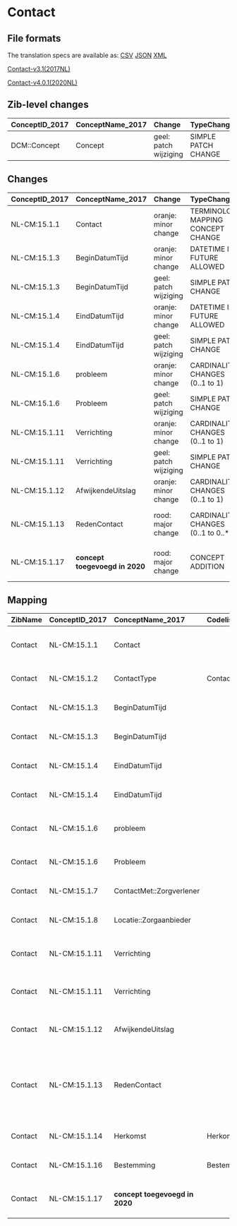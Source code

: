 # Contact
## File formats

The translation specs are available as: 
[CSV](../csv/Contact.csv) [JSON](../json/Contact.json) [XML](../xml/Contact.xml)



[Contact-v3.1(2017NL)](https://zibs.nl/wiki/Contact-v3.1(2017NL))

[Contact-v4.0.1(2020NL)](https://zibs.nl/wiki/Contact-v4.0.1(2020NL))







## Zib-level changes

| ConceptID_2017   | ConceptName_2017   | Change                | TypeChange          | Omschrijving                         |
|:-----------------|:-------------------|:----------------------|:--------------------|:-------------------------------------|
| DCM::Concept     | Concept            | geel: patch wijziging | SIMPLE PATCH CHANGE | Tekstwijziging defintie van concept. |

## Changes

| ConceptID_2017   | ConceptName_2017               | Change                | TypeChange                         | Impact_heen   | TRANSLATIE_spec_heen                                     | Impact_terug   | TRANSLATIE_spec_terug                                              | Omschrijving                                                  |
|:-----------------|:-------------------------------|:----------------------|:-----------------------------------|:--------------|:---------------------------------------------------------|:---------------|:-------------------------------------------------------------------|:--------------------------------------------------------------|
| NL-CM:15.1.1     | Contact                        | oranje: minor change  | TERMINOLOGY MAPPING CONCEPT CHANGE | Medium        | SCT DefintionCode  [blank] -> [308335008 Patiëntcontact] | Medium         | SCT DefintionCode  [308335008 Patiëntcontact] -> [blank]           | SNOMED CT DefintionCode concept aangepast                     |
| NL-CM:15.1.3     | BeginDatumTijd                 | oranje: minor change  | DATETIME IN FUTURE ALLOWED         | Low           |                                                          | Medium         | IF [datetime]> TODAY> remove check for dates in future on 2017 zib | datum in toekomst nu toegestaan                               |
| NL-CM:15.1.3     | BeginDatumTijd                 | geel: patch wijziging | SIMPLE PATCH CHANGE                | Low           |                                                          | Low            |                                                                    | Tekstwijziging defintie van concept.                          |
| NL-CM:15.1.4     | EindDatumTijd                  | oranje: minor change  | DATETIME IN FUTURE ALLOWED         | Low           |                                                          | Medium         | IF [datetime]> TODAY> remove check for dates in future on 2017 zib | datum in toekomst nu toegestaan                               |
| NL-CM:15.1.4     | EindDatumTijd                  | geel: patch wijziging | SIMPLE PATCH CHANGE                | Low           |                                                          | Low            |                                                                    | Tekstwijziging defintie van concept.                          |
| NL-CM:15.1.6     | probleem                       | oranje: minor change  | CARDINALITY CHANGES (0..1 to 1)    | High          | ALS [aantal=0] DAN [doe iets] ANDERS source -> target    | Low            |                                                                    | Kardinaliteit naar 0..1                                       |
| NL-CM:15.1.6     | Probleem                       | geel: patch wijziging | SIMPLE PATCH CHANGE                | Low           |                                                          | Low            |                                                                    | tekstwijziging definitie concept                              |
| NL-CM:15.1.11    | Verrichting                    | oranje: minor change  | CARDINALITY CHANGES (0..1 to 1)    | High          | ALS [aantal=0] DAN [doe iets] ANDERS source -> target    | Low            |                                                                    | Kardinaliteit naar 0..1                                       |
| NL-CM:15.1.11    | Verrichting                    | geel: patch wijziging | SIMPLE PATCH CHANGE                | Low           |                                                          | Low            |                                                                    | Tekstwijziging aan defintie concept                           |
| NL-CM:15.1.12    | AfwijkendeUitslag              | oranje: minor change  | CARDINALITY CHANGES (0..1 to 1)    | High          | ALS [aantal=0] DAN [doe iets] ANDERS source -> target    | Low            |                                                                    | Kardinaliteit naar 0..1                                       |
| NL-CM:15.1.13    | RedenContact                   | rood: major change    | CARDINALITY CHANGES (0..1 to 0..*) | Low           |                                                          | High           | ALS [aantal>1] DAN [doe iets] ANDERS source -> target              | Kardinaliteit reden contact aangepast naar 0 ..*              |
| NL-CM:15.1.17    | **concept toegevoegd in 2020** | rood: major change    | CONCEPT ADDITION                   | Low           |                                                          | High           | IF source <> [blank] THEN source -> target=[non-zib item]          | Extra element 'Toelichting(ST)' toegevoegd aan 'RedenContact' |

## Mapping

| ZibName   | ConceptID_2017   | ConceptName_2017               | Codelists_2017       | Change                  | ConceptID_2020   | ConceptName_2020        | Codelists_2020       | Bits                                   | Omschrijving                                                  | TypeChange                         | Impact_heen   | TRANSLATIE_spec_heen                                     | Impact_terug   | TRANSLATIE_spec_terug                                              |
|:----------|:-----------------|:-------------------------------|:---------------------|:------------------------|:-----------------|:------------------------|:---------------------|:---------------------------------------|:--------------------------------------------------------------|:-----------------------------------|:--------------|:---------------------------------------------------------|:---------------|:-------------------------------------------------------------------|
| Contact   | NL-CM:15.1.1     | Contact                        |                      | oranje: minor change    | NL-CM:15.1.1     | Contact                 |                      | ZIB-1189                               | SNOMED CT DefintionCode concept aangepast                     | TERMINOLOGY MAPPING CONCEPT CHANGE | Medium        | SCT DefintionCode  [blank] -> [308335008 Patiëntcontact] | Medium         | SCT DefintionCode  [308335008 Patiëntcontact] -> [blank]           |
| Contact   | NL-CM:15.1.2     | ContactType                    | ContactTypeCodelijst | groen: geen wijzigingen | NL-CM:15.1.2     | Concept                 | ContactTypeCodelijst |                                        |                                                               |                                    |               |                                                          |                |                                                                    |
| Contact   | NL-CM:15.1.3     | BeginDatumTijd                 |                      | oranje: minor change    | NL-CM:15.1.3     | BeginDatumTijd          |                      | ZIB-821                                | datum in toekomst nu toegestaan                               | DATETIME IN FUTURE ALLOWED         | Low           |                                                          | Medium         | IF [datetime]> TODAY> remove check for dates in future on 2017 zib |
| Contact   | NL-CM:15.1.3     | BeginDatumTijd                 |                      | geel: patch wijziging   | NL-CM:15.1.3     | BeginDatumTijd          |                      | ZIB-821                                | Tekstwijziging defintie van concept.                          | SIMPLE PATCH CHANGE                | Low           |                                                          | Low            |                                                                    |
| Contact   | NL-CM:15.1.4     | EindDatumTijd                  |                      | oranje: minor change    | NL-CM:15.1.4     | EindDatumTijd           |                      | ZIB-821                                | datum in toekomst nu toegestaan                               | DATETIME IN FUTURE ALLOWED         | Low           |                                                          | Medium         | IF [datetime]> TODAY> remove check for dates in future on 2017 zib |
| Contact   | NL-CM:15.1.4     | EindDatumTijd                  |                      | geel: patch wijziging   | NL-CM:15.1.4     | EindDatumTijd           |                      | ZIB-821                                | Tekstwijziging defintie van concept.                          | SIMPLE PATCH CHANGE                | Low           |                                                          | Low            |                                                                    |
| Contact   | NL-CM:15.1.6     | probleem                       |                      | oranje: minor change    | NL-CM:15.1.6     | Probleem                |                      | ZIB-822 ; ZIB-701                      | Kardinaliteit naar 0..1                                       | CARDINALITY CHANGES (0..1 to 1)    | High          | ALS [aantal=0] DAN [doe iets] ANDERS source -> target    | Low            |                                                                    |
| Contact   | NL-CM:15.1.6     | Probleem                       |                      | geel: patch wijziging   | NL-CM:15.1.6     | Probleem                |                      | ZIB-1089                               | tekstwijziging definitie concept                              | SIMPLE PATCH CHANGE                | Low           |                                                          | Low            |                                                                    |
| Contact   | NL-CM:15.1.7     | ContactMet::Zorgverlener       |                      | groen: geen wijzigingen | NL-CM:15.1.7     | VerpleegkundigeActie    |                      |                                        |                                                               |                                    |               |                                                          |                |                                                                    |
| Contact   | NL-CM:15.1.8     | Locatie::Zorgaanbieder         |                      | groen: geen wijzigingen | NL-CM:15.1.8     | Activiteit              |                      |                                        |                                                               |                                    |               |                                                          |                |                                                                    |
| Contact   | NL-CM:15.1.11    | Verrichting                    |                      | oranje: minor change    | NL-CM:15.1.11    | Verrichting             |                      | ZIB-822 ; ZIB-701                      | Kardinaliteit naar 0..1                                       | CARDINALITY CHANGES (0..1 to 1)    | High          | ALS [aantal=0] DAN [doe iets] ANDERS source -> target    | Low            |                                                                    |
| Contact   | NL-CM:15.1.11    | Verrichting                    |                      | geel: patch wijziging   | NL-CM:15.1.11    | Verrichting             |                      | ZIB-822 ; ZIB-701                      | Tekstwijziging aan defintie concept                           | SIMPLE PATCH CHANGE                | Low           |                                                          | Low            |                                                                    |
| Contact   | NL-CM:15.1.12    | AfwijkendeUitslag              |                      | oranje: minor change    | NL-CM:15.1.12    | AfwijkendeUitslag       |                      | ZIB-822 ; ZIB-701                      | Kardinaliteit naar 0..1                                       | CARDINALITY CHANGES (0..1 to 1)    | High          | ALS [aantal=0] DAN [doe iets] ANDERS source -> target    | Low            |                                                                    |
| Contact   | NL-CM:15.1.13    | RedenContact                   |                      | rood: major change      | NL-CM:15.1.13    | RedenContact            |                      | ZIB-822 ; ZIB-701 ; ZIB-819 ; ZIB-1089 | Kardinaliteit reden contact aangepast naar 0 ..*              | CARDINALITY CHANGES (0..1 to 0..*) | Low           |                                                          | High           | ALS [aantal>1] DAN [doe iets] ANDERS source -> target              |
| Contact   | NL-CM:15.1.14    | Herkomst                       | HerkomstCodelijst    | groen: geen wijzigingen | NL-CM:15.1.14    | ActieStartDatumTijd     | HerkomstCodelijst    |                                        |                                                               |                                    |               |                                                          |                |                                                                    |
| Contact   | NL-CM:15.1.16    | Bestemming                     | BestemmingCodelijst  | groen: geen wijzigingen | NL-CM:15.1.16    | ActieEindDatumTijd      | BestemmingCodelijst  |                                        |                                                               |                                    |               |                                                          |                |                                                                    |
| Contact   | NL-CM:15.1.17    | **concept toegevoegd in 2020** |                      | rood: major change      | NL-CM:15.1.17    | ToelichtingRedenContact |                      | ZIB-701 ; ZIB-822                      | Extra element 'Toelichting(ST)' toegevoegd aan 'RedenContact' | CONCEPT ADDITION                   | Low           |                                                          | High           | IF source <> [blank] THEN source -> target=[non-zib item]          |


